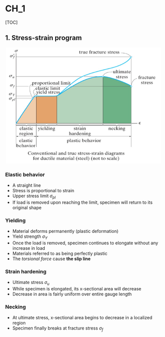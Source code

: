# CH_1

[TOC]

## 1. Stress-strain program

<div align = center><img width = 500px height= 375px src = "./assets/Ch_2_figure_1.png"></div>

### Elastic behavior

- A straight line
- Stress is proportional to strain
- Upper stress limit $\sigma_{pl}$
- If load is removed upon reaching the limit, specimen will return to its original shape

### Yielding

- Material deforms permanently (plastic deformation)
- Yield strength $\sigma_Y$
- Once the load is removed, specimen continues to elongate without any increase in load
- Materials referred to as being perfectly plastic
- The _torsional force_ cause **the slip line**

### Strain hardening

- Ultimate stress $\sigma_u$
- While specimen is elongated, its x-sectional area will decrease
- Decrease in area is fairly uniform over entire gauge length

### Necking

- At ultimate stress, x-sectional area begins to decrease in a localized region
- Specimen finally breaks at fracture stress $\sigma_f$

